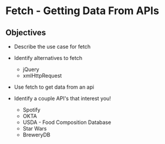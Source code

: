 # Fetch - Getting Data From APIs

## Objectives

* Describe the use case for fetch
* Identify alternatives to fetch
  - jQuery
  - xmlHttpRequest
* Use fetch to get data from an api

* Identify a couple API's that interest you!
    - Spotify
    - OKTA
    - USDA - Food Composition Database
    - Star Wars
    - BreweryDB
